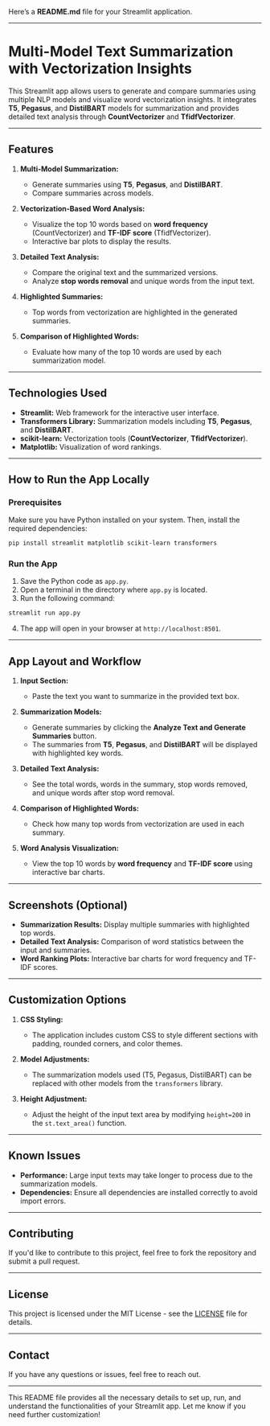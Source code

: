 Here’s a **README.md** file for your Streamlit application.

---

# **Multi-Model Text Summarization with Vectorization Insights**

This Streamlit app allows users to generate and compare summaries using multiple NLP models and visualize word vectorization insights. It integrates **T5**, **Pegasus**, and **DistilBART** models for summarization and provides detailed text analysis through **CountVectorizer** and **TfidfVectorizer**.

---

## **Features**
1. **Multi-Model Summarization:**
   - Generate summaries using **T5**, **Pegasus**, and **DistilBART**.
   - Compare summaries across models.

2. **Vectorization-Based Word Analysis:**
   - Visualize the top 10 words based on **word frequency** (CountVectorizer) and **TF-IDF score** (TfidfVectorizer).
   - Interactive bar plots to display the results.

3. **Detailed Text Analysis:**
   - Compare the original text and the summarized versions.
   - Analyze **stop words removal** and unique words from the input text.

4. **Highlighted Summaries:**
   - Top words from vectorization are highlighted in the generated summaries.

5. **Comparison of Highlighted Words:**
   - Evaluate how many of the top 10 words are used by each summarization model.

---

## **Technologies Used**
- **Streamlit:** Web framework for the interactive user interface.
- **Transformers Library:** Summarization models including **T5**, **Pegasus**, and **DistilBART**.
- **scikit-learn:** Vectorization tools (**CountVectorizer**, **TfidfVectorizer**).
- **Matplotlib:** Visualization of word rankings.

---

## **How to Run the App Locally**

### Prerequisites
Make sure you have Python installed on your system. Then, install the required dependencies:

```bash
pip install streamlit matplotlib scikit-learn transformers
```

### Run the App
1. Save the Python code as `app.py`.
2. Open a terminal in the directory where `app.py` is located.
3. Run the following command:

```bash
streamlit run app.py
```

4. The app will open in your browser at `http://localhost:8501`.

---

## **App Layout and Workflow**

1. **Input Section:**  
   - Paste the text you want to summarize in the provided text box.

2. **Summarization Models:**  
   - Generate summaries by clicking the **Analyze Text and Generate Summaries** button.
   - The summaries from **T5**, **Pegasus**, and **DistilBART** will be displayed with highlighted key words.

3. **Detailed Text Analysis:**  
   - See the total words, words in the summary, stop words removed, and unique words after stop word removal.

4. **Comparison of Highlighted Words:**  
   - Check how many top words from vectorization are used in each summary.

5. **Word Analysis Visualization:**  
   - View the top 10 words by **word frequency** and **TF-IDF score** using interactive bar charts.

---

## **Screenshots (Optional)**
- **Summarization Results:** Display multiple summaries with highlighted top words.
- **Detailed Text Analysis:** Comparison of word statistics between the input and summaries.
- **Word Ranking Plots:** Interactive bar charts for word frequency and TF-IDF scores.

---

## **Customization Options**

1. **CSS Styling:**
   - The application includes custom CSS to style different sections with padding, rounded corners, and color themes.

2. **Model Adjustments:**
   - The summarization models used (T5, Pegasus, DistilBART) can be replaced with other models from the `transformers` library.

3. **Height Adjustment:**
   - Adjust the height of the input text area by modifying `height=200` in the `st.text_area()` function.

---

## **Known Issues**

- **Performance:** Large input texts may take longer to process due to the summarization models.
- **Dependencies:** Ensure all dependencies are installed correctly to avoid import errors.

---

## **Contributing**

If you'd like to contribute to this project, feel free to fork the repository and submit a pull request.

---

## **License**

This project is licensed under the MIT License - see the [LICENSE](LICENSE) file for details.

---

## **Contact**

If you have any questions or issues, feel free to reach out.

---

This README file provides all the necessary details to set up, run, and understand the functionalities of your Streamlit app. Let me know if you need further customization!